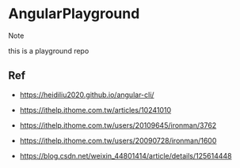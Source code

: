 # AngularPlayground


> [!NOTE]
> this is a playground repo
>


## Ref
- https://heidiliu2020.github.io/angular-cli/
- https://ithelp.ithome.com.tw/articles/10241010

- https://ithelp.ithome.com.tw/users/20109645/ironman/3762
- https://ithelp.ithome.com.tw/users/20090728/ironman/1600
- https://blog.csdn.net/weixin_44801414/article/details/125614448